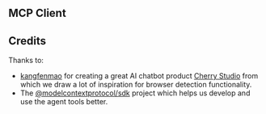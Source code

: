 ## MCP Client

## Credits

Thanks to:

- [kangfenmao](https://github.com/kangfenmao) for creating a great AI chatbot product [Cherry Studio](https://github.com/CherryHQ/cherry-studio) from which we draw a lot of inspiration for browser detection functionality.
- The [@modelcontextprotocol/sdk](https://github.com/modelcontextprotocol/typescript-sdk) project which helps us develop and use the agent tools better.
